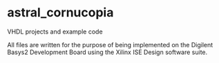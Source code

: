 astral_cornucopia
=================

VHDL projects and example code

All files are written for the purpose of being implemented on the Digilent Basys2 Development Board using the Xilinx ISE Design software suite. 
